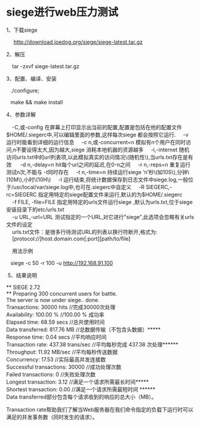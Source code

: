 # siege进行web压力测试

1、下载siege

     http://download.joedog.org/siege/siege-latest.tar.gz

2、解压

    tar -zxvf siege-latest.tar.gz 

3、配置、编译、安装

   ./configure;

   make && make install

4、参数详解

    -C,或-config 在屏幕上打印显示出当前的配置,配置是包括在他的配置文件$HOME/.siegerc中,可以编辑里面的参数,这样每次siege 都会按照它运行.  
    -v 运行时能看到详细的运行信息  
    -c n,或-concurrent=n 模拟有n个用户在同时访问,n不要设得太大,因为越大,siege 消耗本地机器的资源越多  
    -i,-internet 随机访问urls.txt中的url列表项,以此模拟真实的访问情况\(随机性\),当urls.txt存在是有效   
    -d n,-delay=n hit每个url之间的延迟,在0-n之间  
    -r n,-reps=n 重复运行测试n次,不能与 -t同时存在  
    -t n,-time=n 持续运行siege ‘n’秒\(如10S\),分钟\(10M\),小时\(10H\)  
    -l 运行结束,将统计数据保存到日志文件中siege.log,一般位于/usr/local/var/siege.log中,也可在.siegerc中自定义  
    -R SIEGERC,-rc=SIEGERC 指定用特定的siege配置文件来运行,默认的为$HOME/.siegerc  
    -f FILE, -file=FILE 指定用特定的urls文件运行siege ,默认为urls.txt,位于siege 安装目录下的etc/urls.txt  
    -u URL,-url=URL 测试指定的一个URL,对它进行"siege",此选项会忽略有关urls文件的设定  
    urls.txt文件：是很多行待测试URL的列表以换行符断开,格式为:  
    \[protocol://\]host.domain.com\[:port\]\[path/to/file\]

    用法示例

   siege -c 50 -r 100 -u http://192.168.91.100

 5、结果说明

\*\* SIEGE 2.72  
\*\* Preparing 300 concurrent users for battle.  
The server is now under siege.. done.  
Transactions: 30000 hits //完成30000次处理  
Availability: 100.00 % //100.00 % 成功率  
Elapsed time: 68.59 secs //总共使用时间  
Data transferred: 817.76 MB //总数据传输（不包含头数据）\*\*\*\*\*  
Response time: 0.04 secs //平均响应时间  
Transaction rate: 437.38 trans/sec //平均每秒完成 437.38 次处理\*\*\*\*\*\*  
Throughput: 11.92 MB/sec //平均每秒传送数据  
Concurrency: 17.53 //实际最高并发连接数  
Successful transactions: 30000 //成功处理次数  
Failed transactions: 0 //失败处理次数  
Longest transaction: 3.12 //满足一个请求所需最长时间\*\*\*\*\*  
Shortest transaction: 0.00 //满足一个请求所需最短时间 \*\*\*\*\*\*  
Data transferred部分包含每个请求收到的响应的总大小（MB）。

Transaction rate帮助我们了解当Web服务器在我们命令指定的负载下运行时可以满足的并发事务数（同时发生的请求）。

